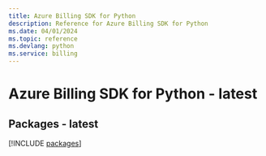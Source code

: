 ```yaml
---
title: Azure Billing SDK for Python
description: Reference for Azure Billing SDK for Python
ms.date: 04/01/2024
ms.topic: reference
ms.devlang: python
ms.service: billing
---
```

# Azure Billing SDK for Python - latest
## Packages - latest
[!INCLUDE [packages](billing-index.md)]